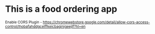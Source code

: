# This is a food ordering app
<sup> Enable CORS Plugin - https://chromewebstore.google.com/detail/allow-cors-access-control/lhobafahddgcelffkeicbaginigeejlf?hl=en </sup>
